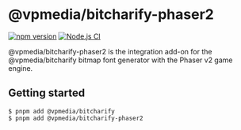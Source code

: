 # @vpmedia/bitcharify-phaser2

[![npm version](https://badge.fury.io/js/@vpmedia%2Fbitcharify-phaser2.svg)](https://badge.fury.io/js/@vpmedia%2Fbitcharify-phaser2)
[![Node.js CI](https://github.com/vpmedia/bitcharify-phaser2/actions/workflows/ci.yml/badge.svg)](https://github.com/vpmedia/bitcharify-phaser2/actions/workflows/ci.yml)

@vpmedia/bitcharify-phaser2 is the integration add-on for the @vpmedia/bitcharify bitmap font generator with the Phaser v2 game engine.

## Getting started

    $ pnpm add @vpmedia/bitcharify
    $ pnpm add @vpmedia/bitcharify-phaser2
